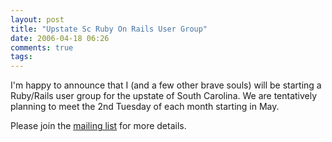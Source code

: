 ```yaml
---
layout: post
title: "Upstate Sc Ruby On Rails User Group"
date: 2006-04-18 06:26
comments: true
tags:
---
```

I'm happy to announce that I (and a few other brave souls) will be starting a Ruby/Rails user group for the upstate of South Carolina. We are tentatively planning to meet the 2nd Tuesday of each month starting in May.

Please join the [mailing list](http://groups.google.com/group/upstate-rails) for more details.